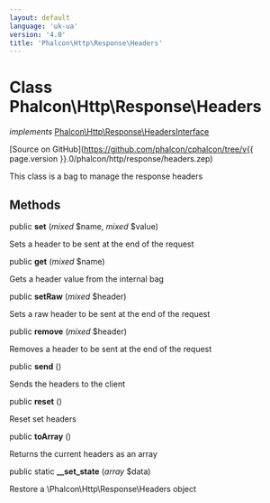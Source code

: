 ```yaml
---
layout: default
language: 'uk-ua'
version: '4.0'
title: 'Phalcon\Http\Response\Headers'
---
```


# Class **Phalcon\Http\Response\Headers**

*implements* [Phalcon\Http\Response\HeadersInterface](Phalcon_Http_Response_HeadersInterface)

[Source on GitHub](https://github.com/phalcon/cphalcon/tree/v{{ page.version }}.0/phalcon/http/response/headers.zep)

This class is a bag to manage the response headers

## Methods

public **set** (*mixed* $name, *mixed* $value)

Sets a header to be sent at the end of the request

public **get** (*mixed* $name)

Gets a header value from the internal bag

public **setRaw** (*mixed* $header)

Sets a raw header to be sent at the end of the request

public **remove** (*mixed* $header)

Removes a header to be sent at the end of the request

public **send** ()

Sends the headers to the client

public **reset** ()

Reset set headers

public **toArray** ()

Returns the current headers as an array

public static **__set_state** (*array* $data)

Restore a \Phalcon\Http\Response\Headers object